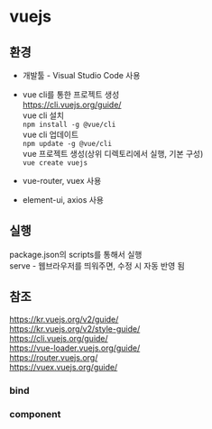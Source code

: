 # vuejs

## 환경

* 개발툴 - Visual Studio Code 사용

* vue cli를 통한 프로젝트 생성  
https://cli.vuejs.org/guide/  
vue cli 설치  
`npm install -g @vue/cli`  
vue cli 업데이트  
`npm update -g @vue/cli`  
vue 프로젝트 생성(상위 디렉토리에서 실행, 기본 구성)  
`vue create vuejs`

* vue-router, vuex 사용  

* element-ui, axios 사용  

## 실행  
package.json의 scripts를 통해서 실행  
serve - 웹브라우저를 띄워주면, 수정 시 자동 반영 됨  

## 참조  
https://kr.vuejs.org/v2/guide/  
https://kr.vuejs.org/v2/style-guide/  
https://cli.vuejs.org/guide/  
https://vue-loader.vuejs.org/guide/  
https://router.vuejs.org/  
https://vuex.vuejs.org/guide/  

### bind

### component


